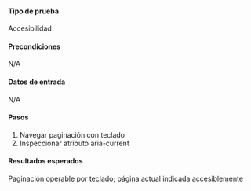 #### **Tipo de prueba**
Accesibilidad

#### **Precondiciones**
N/A

#### **Datos de entrada**
N/A

#### **Pasos**
1. Navegar paginación con teclado
2. Inspeccionar atributo aria-current

#### **Resultados esperados**
Paginación operable por teclado; página actual indicada accesiblemente
